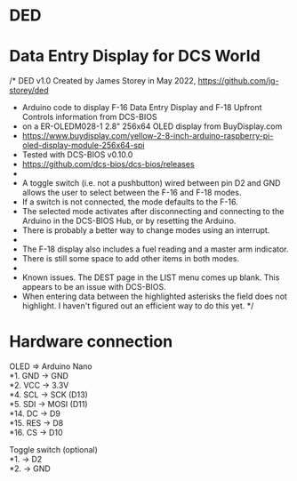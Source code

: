 # DED
# Data Entry Display for DCS World #


/*  DED v1.0 Created by James Storey in May 2022, https://github.com/jg-storey/ded
 *  Arduino code to display F-16 Data Entry Display and F-18 Upfront Controls information from DCS-BIOS
 *  on a ER-OLEDM028-1 2.8" 256x64 OLED display from BuyDisplay.com
 *  https://www.buydisplay.com/yellow-2-8-inch-arduino-raspberry-pi-oled-display-module-256x64-spi
 *  Tested with DCS-BIOS v0.10.0
 *  https://github.com/dcs-bios/dcs-bios/releases
 *  
 *  A toggle switch (i.e. not a pushbutton) wired between pin D2 and GND allows the user to select between the F-16 and F-18 modes.
 *  If a switch is not connected, the mode defaults to the F-16.
 *  The selected mode activates after disconnecting and connecting to the Arduino in the DCS-BIOS Hub, or by resetting the Arduino.
 *  There is probably a better way to change modes using an interrupt.
 *  
 *  The F-18 display also includes a fuel reading and a master arm indicator. 
 *  There is still some space to add other items in both modes.
 *  
 *  Known issues. The DEST page in the LIST menu comes up blank. This appears to be an issue with DCS-BIOS.
 *  When entering data between the highlighted asterisks the field does not highlight. I haven't figured out an efficient way to do this yet.
 */

# Hardware connection #
    
  OLED   =>    Arduino Nano  
  *1. GND    ->    GND  
  *2. VCC    ->    3.3V  
  *4. SCL    ->    SCK  (D13)  
  *5. SDI    ->    MOSI (D11)  
  *14. DC     ->    D9  
  *15. RES    ->    D8  
  *16. CS     ->    D10  
  
  Toggle switch 
  (optional)  
  *1.         ->    D2  
  *2.         ->    GND  
